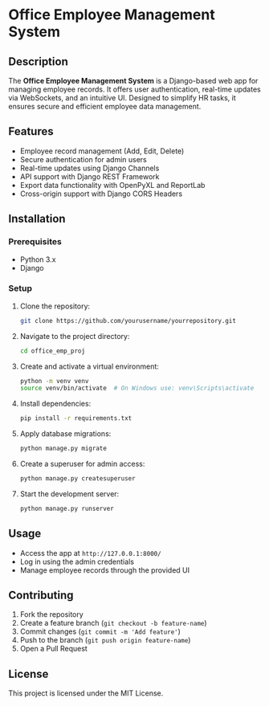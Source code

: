 # Office Employee Management System

## Description
The **Office Employee Management System** is a Django-based web app for managing employee records. It offers user authentication, real-time updates via WebSockets, and an intuitive UI. Designed to simplify HR tasks, it ensures secure and efficient employee data management.

## Features
- Employee record management (Add, Edit, Delete)
- Secure authentication for admin users
- Real-time updates using Django Channels
- API support with Django REST Framework
- Export data functionality with OpenPyXL and ReportLab
- Cross-origin support with Django CORS Headers

## Installation
### Prerequisites
- Python 3.x
- Django

### Setup
1. Clone the repository:
   ```sh
   git clone https://github.com/yourusername/yourrepository.git
   ```
2. Navigate to the project directory:
   ```sh
   cd office_emp_proj
   ```
3. Create and activate a virtual environment:
   ```sh
   python -m venv venv
   source venv/bin/activate  # On Windows use: venv\Scripts\activate
   ```
4. Install dependencies:
   ```sh
   pip install -r requirements.txt
   ```
5. Apply database migrations:
   ```sh
   python manage.py migrate
   ```
6. Create a superuser for admin access:
   ```sh
   python manage.py createsuperuser
   ```
7. Start the development server:
   ```sh
   python manage.py runserver
   ```

## Usage
- Access the app at `http://127.0.0.1:8000/`
- Log in using the admin credentials
- Manage employee records through the provided UI

## Contributing
1. Fork the repository
2. Create a feature branch (`git checkout -b feature-name`)
3. Commit changes (`git commit -m 'Add feature'`)
4. Push to the branch (`git push origin feature-name`)
5. Open a Pull Request

## License
This project is licensed under the MIT License.

